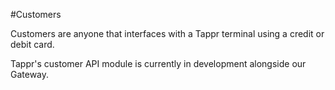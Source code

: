 #Customers

Customers are anyone that interfaces with a Tappr terminal using a credit or debit card. 

<aside class="notice">Tappr's customer API module is currently in development alongside our Gateway. </aside>
